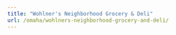 ```yaml
---
title: "Wohlner's Neighborhood Grocery & Deli"
url: /omaha/wohlners-neighborhood-grocery-and-deli/
---
```

